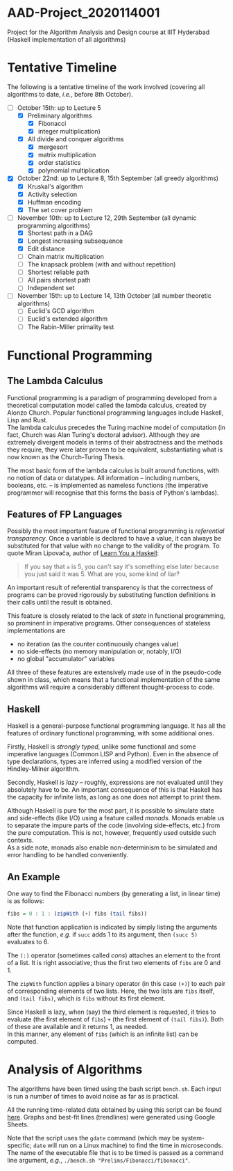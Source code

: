 # AAD-Project_2020114001
Project for the Algorithm Analysis and Design course at IIIT Hyderabad (Haskell implementation of all algorithms)

# Tentative Timeline
The following is a tentative timeline of the work involved (covering all algorithms to date, *i.e.*, before 8th October).  

- [ ] October 15th: up to Lecture 5
    - [x] Preliminary algorithms
        - [x] Fibonacci
        - [x] integer multiplication)
    - [x] All divide and conquer algorithms
        - [x] mergesort
        - [x] matrix multiplication
        - [x] order statistics
        - [x] polynomial multiplication
- [x] October 22nd: up to Lecture 8, 15th September (all greedy algorithms)
    - [x] Kruskal's algorithm
    - [x] Activity selection
    - [x] Huffman encoding
    - [x] The set cover problem
- [ ] November 10th: up to Lecture 12, 29th September (all dynamic programming algorithms)
    - [x] Shortest path in a DAG
    - [x] Longest increasing subsequence
    - [x] Edit distance
    - [ ] Chain matrix multiplication
    - [ ] The knapsack problem (with and without repetition)
    - [ ] Shortest reliable path
    - [ ] All pairs shortest path
    - [ ] Independent set
- [ ] November 15th: up to Lecture 14, 13th October (all number theoretic algorithms)
    - [ ] Euclid's GCD algorithm
    - [ ] Euclid's extended algorithm
    - [ ] The Rabin-Miller primality test

# Functional Programming
## The Lambda Calculus
Functional programming is a paradigm of programming developed from a theoretical computation model called the lambda calculus, created by Alonzo Church. Popular functional programming languages include Haskell, Lisp and Rust.  
The lambda calculus precedes the Turing machine model of computation (in fact, Church was Alan Turing's doctoral advisor). Although they are extremely divergent models in terms of their abstractness and the methods they require, they were later proven to be equivalent, substantiating what is now known as the Church-Turing Thesis.  

The most basic form of the lambda calculus is built around functions, with no notion of data or datatypes. All information – including numbers, booleans, etc. – is implemented as nameless functions (the imperative programmer will recognise that this forms the basis of Python's lambdas).

## Features of FP Languages
Possibly the most important feature of functional programming is *referential transparency*. Once a variable is declared to have a value, it can always be substituted for that value with no change to the validity of the program. To quote Miran Lipovača, author of [Learn You a Haskell](http://learnyouahaskell.com):  

> If you say that `a` is 5, you can't say it's something else later because you just said it was 5. What are you, some kind of liar?

An important result of referential transparency is that the correctness of programs can be proved rigorously by substituting function definitions in their calls until the result is obtained.  

This feature is closely related to the lack of *state* in functional programming, so prominent in imperative programs. Other consequences of stateless implementations are

* no iteration (as the counter continuously changes value)
* no side-effects (no memory manipulation or, notably, I/O)
* no global "accumulator" variables

All three of these features are extensively made use of in the pseudo-code shown in class, which means that a functional implementation of the same algorithms will require a considerably different thought-process to code.

## Haskell
Haskell is a general-purpose functional programming language. It has all the features of ordinary functional programming, with some additional ones.  

Firstly, Haskell is *strongly typed*, unlike some functional and some imperative languages (Common LISP and Python). Even in the absence of type declarations, types are inferred using a modified version of the Hindley-Milner algorithm.  

Secondly, Haskell is *lazy* – roughly, expressions are not evaluated until they absolutely have to be. An important consequence of this is that Haskell has the capacity for infinite lists, as long as one does not attempt to print them.  

Although Haskell is pure for the most part, it is possible to simulate state and side-effects (like I/O) using a feature called *monads*. Monads enable us to separate the impure parts of the code (involving side-effects, etc.) from the pure computation. This is not, however, frequently used outside such contexts.  
As a side note, monads also enable non-determinism to be simulated and error handling to be handled conveniently.

## An Example
One way to find the Fibonacci numbers (by generating a list, in linear time) is as follows:
```hs
fibs = 0 : 1 : (zipWith (+) fibs (tail fibs))
```

Note that function application is indicated by simply listing the arguments after the function, *e.g.* if `succ` adds 1 to its argument, then `(succ 5)` evaluates to 6.  

The `(:)` operator (sometimes called *cons*) attaches an element to the front of a list. It is right associative; thus the first two elements of `fibs` are 0 and 1.  

The `zipWith` function applies a binary operator (in this case `(+)`) to each pair of corresponding elements of two lists. Here, the two lists are `fibs` itself, and `(tail fibs)`, which is `fibs` without its first element.  

Since Haskell is lazy, when (say) the third element is requested, it tries to evaluate (the first element of `fibs`) `+` (the first element of `(tail fibs)`). Both of these are available and it returns 1, as needed.  
In this manner, any element of `fibs` (which is an infinite list) can be computed.

# Analysis of Algorithms
The algorithms have been timed using the bash script `bench.sh`. Each input is run a number of times to avoid noise as far as is practical.  

All the running time-related data obtained by using this script can be found [here](https://docs.google.com/spreadsheets/d/1Bw8u3r5KfDKLQmdH42RP8ePQ1ZesS4npszL40DaJ9t4/edit#gid=0). Graphs and best-fit lines (trendlines) were generated using Google Sheets.  

Note that the script uses the `gdate` command (which may be system-specific; `date` will run on a Linux machine) to find the time in microseconds. The name of the executable file that is to be timed is passed as a command line argument, *e.g.*, `./bench.sh "Prelims/Fibonacci/fibonacci"`.
